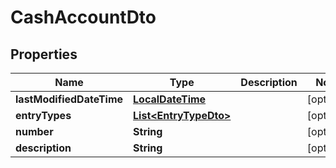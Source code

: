 
# CashAccountDto

## Properties
Name | Type | Description | Notes
------------ | ------------- | ------------- | -------------
**lastModifiedDateTime** | [**LocalDateTime**](LocalDateTime.md) |  |  [optional]
**entryTypes** | [**List&lt;EntryTypeDto&gt;**](EntryTypeDto.md) |  |  [optional]
**number** | **String** |  |  [optional]
**description** | **String** |  |  [optional]




